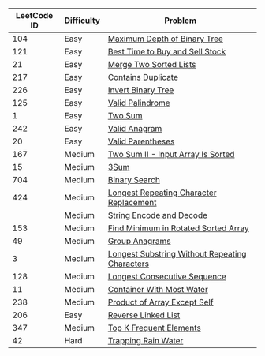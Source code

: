 | LeetCode ID | Difficulty | Problem |
| ----------- | ---------- | ------- |
| 104         | Easy     | [Maximum Depth of Binary Tree](https://leetcode.com/problems/maximum-depth-of-binary-tree/description/) |
| 121         | Easy     | [Best Time to Buy and Sell Stock](https://leetcode.com/problems/best-time-to-buy-and-sell-stock/description/) |
| 21         | Easy     | [Merge Two Sorted Lists](https://leetcode.com/problems/merge-two-sorted-lists/description/) |
| 217         | Easy     | [Contains Duplicate](https://leetcode.com/problems/contains-duplicate/description/) |
| 226         | Easy     | [Invert Binary Tree](https://leetcode.com/problems/invert-binary-tree) |
| 125         | Easy     | [Valid Palindrome](https://leetcode.com/problems/valid-palindrome/) |
| 1        | Easy     | [Two Sum](https://leetcode.com/problems/two-sum/) |
| 242        | Easy     | [Valid Anagram](https://leetcode.com/problems/valid-anagram/description/) |
| 20        | Easy     | [Valid Parentheses](https://leetcode.com/problems/valid-parentheses/description/) |
| 167         | Medium     | [Two Sum II - Input Array Is Sorted](https://leetcode.com/problems/two-sum-ii-input-array-is-sorted/) |
| 15        | Medium     | [3Sum](https://leetcode.com/problems/3sum/) |
| 704         | Medium     | [Binary Search](https://leetcode.com/problems/binary-search/) |
| 424         | Medium     | [Longest Repeating Character Replacement](https://leetcode.com/problems/longest-repeating-character-replacement) |
|          | Medium     | [String Encode and Decode](https://neetcode.io/problems/string-encode-and-decode) |
| 153         | Medium     | [Find Minimum in Rotated Sorted Array](https://leetcode.com/problems/find-minimum-in-rotated-sorted-array/description/) |
| 49         | Medium     | [Group Anagrams](https://leetcode.com/problems/group-anagrams/description/) |
| 3         | Medium     | [Longest Substring Without Repeating Characters](https://leetcode.com/problems/longest-substring-without-repeating-characters/) |
| 128         | Medium     | [Longest Consecutive Sequence](https://leetcode.com/problems/longest-consecutive-sequence/) |
| 11         | Medium     | [Container With Most Water](https://leetcode.com/problems/container-with-most-water/description/) |
| 238         | Medium     | [Product of Array Except Self](https://leetcode.com/problems/product-of-array-except-self/description/) |
| 206         | Easy     | [Reverse Linked List](https://leetcode.com/problems/reverse-linked-list/) |
| 347         | Medium     | [Top K Frequent Elements](https://leetcode.com/problems/top-k-frequent-elements/) |
| 42         | Hard     | [Trapping Rain Water](https://leetcode.com/problems/trapping-rain-water/description/) |
